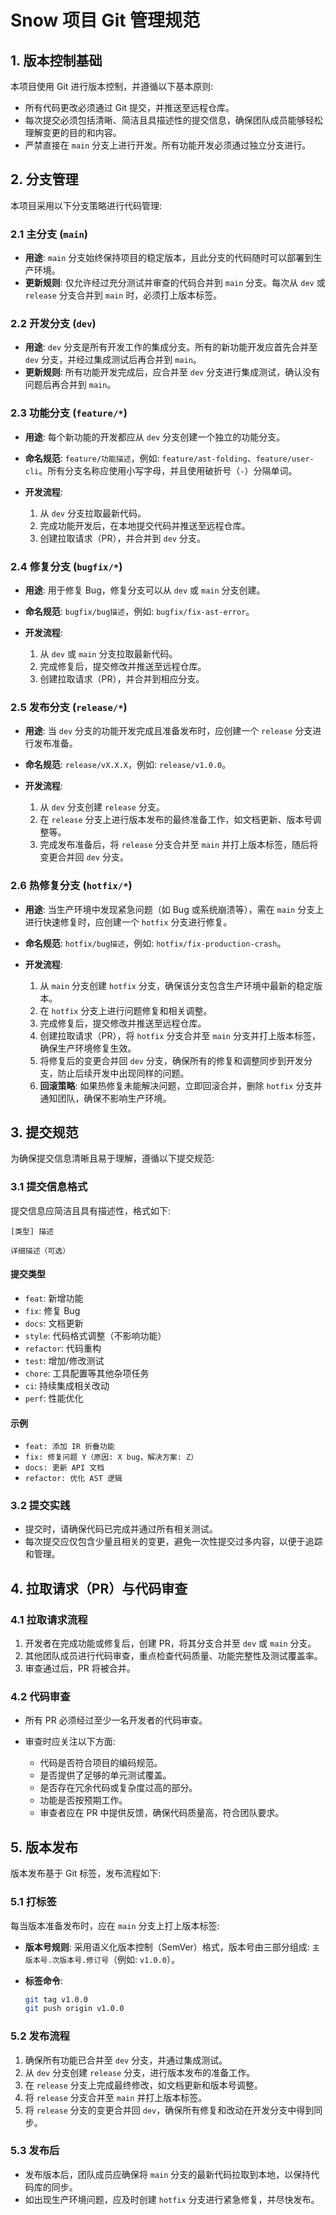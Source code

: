 # Snow 项目 Git 管理规范

## 1. 版本控制基础

本项目使用 Git 进行版本控制，并遵循以下基本原则: 

* 所有代码更改必须通过 Git 提交，并推送至远程仓库。
* 每次提交必须包括清晰、简洁且具描述性的提交信息，确保团队成员能够轻松理解变更的目的和内容。
* 严禁直接在 `main` 分支上进行开发。所有功能开发必须通过独立分支进行。

## 2. 分支管理

本项目采用以下分支策略进行代码管理: 

### 2.1 主分支 (`main`)

* **用途**: `main` 分支始终保持项目的稳定版本，且此分支的代码随时可以部署到生产环境。
* **更新规则**: 仅允许经过充分测试并审查的代码合并到 `main` 分支。每次从 `dev` 或 `release` 分支合并到 `main` 时，必须打上版本标签。

### 2.2 开发分支 (`dev`)

* **用途**: `dev` 分支是所有开发工作的集成分支。所有的新功能开发应首先合并至 `dev` 分支，并经过集成测试后再合并到 `main`。
* **更新规则**: 所有功能开发完成后，应合并至 `dev` 分支进行集成测试，确认没有问题后再合并到 `main`。

### 2.3 功能分支 (`feature/*`)

* **用途**: 每个新功能的开发都应从 `dev` 分支创建一个独立的功能分支。
* **命名规范**: `feature/功能描述`，例如: `feature/ast-folding`、`feature/user-cli`。所有分支名称应使用小写字母，并且使用破折号（`-`）分隔单词。
* **开发流程**: 

  1. 从 `dev` 分支拉取最新代码。
  2. 完成功能开发后，在本地提交代码并推送至远程仓库。
  3. 创建拉取请求（PR），并合并到 `dev` 分支。

### 2.4 修复分支 (`bugfix/*`)

* **用途**: 用于修复 Bug，修复分支可以从 `dev` 或 `main` 分支创建。
* **命名规范**: `bugfix/bug描述`，例如: `bugfix/fix-ast-error`。
* **开发流程**: 

  1. 从 `dev` 或 `main` 分支拉取最新代码。
  2. 完成修复后，提交修改并推送至远程仓库。
  3. 创建拉取请求（PR），并合并到相应分支。

### 2.5 发布分支 (`release/*`)

* **用途**: 当 `dev` 分支的功能开发完成且准备发布时，应创建一个 `release` 分支进行发布准备。
* **命名规范**: `release/vX.X.X`，例如: `release/v1.0.0`。
* **开发流程**: 

  1. 从 `dev` 分支创建 `release` 分支。
  2. 在 `release` 分支上进行版本发布的最终准备工作，如文档更新、版本号调整等。
  3. 完成发布准备后，将 `release` 分支合并至 `main` 并打上版本标签，随后将变更合并回 `dev` 分支。

### 2.6 热修复分支 (`hotfix/*`)

* **用途**: 当生产环境中发现紧急问题（如 Bug 或系统崩溃等），需在 `main` 分支上进行快速修复时，应创建一个 `hotfix` 分支进行修复。
* **命名规范**: `hotfix/bug描述`，例如: `hotfix/fix-production-crash`。
* **开发流程**: 

  1. 从 `main` 分支创建 `hotfix` 分支，确保该分支包含生产环境中最新的稳定版本。
  2. 在 `hotfix` 分支上进行问题修复和相关调整。
  3. 完成修复后，提交修改并推送至远程仓库。
  4. 创建拉取请求（PR），将 `hotfix` 分支合并至 `main` 分支并打上版本标签，确保生产环境修复生效。
  5. 将修复后的变更合并回 `dev` 分支，确保所有的修复和调整同步到开发分支，防止后续开发中出现同样的问题。
  6. **回滚策略**: 如果热修复未能解决问题，立即回滚合并，删除 `hotfix` 分支并通知团队，确保不影响生产环境。

## 3. 提交规范

为确保提交信息清晰且易于理解，遵循以下提交规范: 

### 3.1 提交信息格式

提交信息应简洁且具有描述性，格式如下: 

```
[类型] 描述

详细描述（可选）
```

#### 提交类型

* `feat`: 新增功能
* `fix`: 修复 Bug
* `docs`: 文档更新
* `style`: 代码格式调整（不影响功能）
* `refactor`: 代码重构
* `test`: 增加/修改测试
* `chore`: 工具配置等其他杂项任务
* `ci`: 持续集成相关改动
* `perf`: 性能优化

#### 示例

* `feat: 添加 IR 折叠功能`
* `fix: 修复问题 Y（原因: X bug，解决方案: Z）`
* `docs: 更新 API 文档`
* `refactor: 优化 AST 逻辑`

### 3.2 提交实践

* 提交时，请确保代码已完成并通过所有相关测试。
* 每次提交应仅包含少量且相关的变更，避免一次性提交过多内容，以便于追踪和管理。

## 4. 拉取请求（PR）与代码审查

### 4.1 拉取请求流程

1. 开发者在完成功能或修复后，创建 PR，将其分支合并至 `dev` 或 `main` 分支。
2. 其他团队成员进行代码审查，重点检查代码质量、功能完整性及测试覆盖率。
3. 审查通过后，PR 将被合并。

### 4.2 代码审查

* 所有 PR 必须经过至少一名开发者的代码审查。
* 审查时应关注以下方面: 

  * 代码是否符合项目的编码规范。
  * 是否提供了足够的单元测试覆盖。
  * 是否存在冗余代码或复杂度过高的部分。
  * 功能是否按预期工作。
  * 审查者应在 PR 中提供反馈，确保代码质量高，符合团队要求。

## 5. 版本发布

版本发布基于 Git 标签，发布流程如下: 

### 5.1 打标签

每当版本准备发布时，应在 `main` 分支上打上版本标签: 

* **版本号规则**: 采用语义化版本控制（SemVer）格式，版本号由三部分组成: `主版本号.次版本号.修订号`（例如: `v1.0.0`）。
* **标签命令**: 

  ```bash
  git tag v1.0.0
  git push origin v1.0.0
  ```

### 5.2 发布流程

1. 确保所有功能已合并至 `dev` 分支，并通过集成测试。
2. 从 `dev` 分支创建 `release` 分支，进行版本发布的准备工作。
3. 在 `release` 分支上完成最终修改，如文档更新和版本号调整。
4. 将 `release` 分支合并至 `main` 并打上版本标签。
5. 将 `release` 分支的变更合并回 `dev`，确保所有修复和改动在开发分支中得到同步。

### 5.3 发布后

* 发布版本后，团队成员应确保将 `main` 分支的最新代码拉取到本地，以保持代码库的同步。
* 如出现生产环境问题，应及时创建 `hotfix` 分支进行紧急修复，并尽快发布。